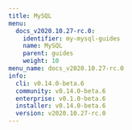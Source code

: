 ```yaml
---
title: MySQL
menu:
  docs_v2020.10.27-rc.0:
    identifier: my-mysql-guides
    name: MySQL
    parent: guides
    weight: 10
menu_name: docs_v2020.10.27-rc.0
info:
  cli: v0.14.0-beta.6
  community: v0.14.0-beta.6
  enterprise: v0.1.0-beta.6
  installer: v0.14.0-beta.6
  version: v2020.10.27-rc.0
---
```


